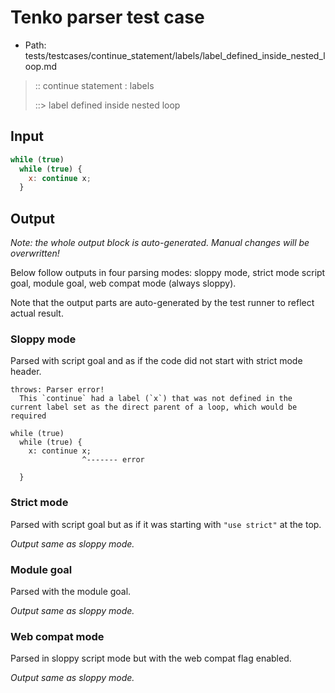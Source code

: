 # Tenko parser test case

- Path: tests/testcases/continue_statement/labels/label_defined_inside_nested_loop.md

> :: continue statement : labels
>
> ::> label defined inside nested loop

## Input

`````js
while (true)
  while (true) {
    x: continue x;
  }
`````

## Output

_Note: the whole output block is auto-generated. Manual changes will be overwritten!_

Below follow outputs in four parsing modes: sloppy mode, strict mode script goal, module goal, web compat mode (always sloppy).

Note that the output parts are auto-generated by the test runner to reflect actual result.

### Sloppy mode

Parsed with script goal and as if the code did not start with strict mode header.

`````
throws: Parser error!
  This `continue` had a label (`x`) that was not defined in the current label set as the direct parent of a loop, which would be required

while (true)
  while (true) {
    x: continue x;
                ^------- error

  }
`````

### Strict mode

Parsed with script goal but as if it was starting with `"use strict"` at the top.

_Output same as sloppy mode._

### Module goal

Parsed with the module goal.

_Output same as sloppy mode._

### Web compat mode

Parsed in sloppy script mode but with the web compat flag enabled.

_Output same as sloppy mode._
